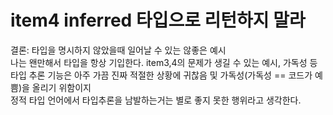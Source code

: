 # item4 inferred 타입으로 리턴하지 말라

결론: 타입을 명시하지 않았을때 일어날 수 있는 않좋은 예시  
나는 왠만해서 타입을 항상 기입한다. item3,4의 문제가 생길 수 있는 예시, 가독성 등  
타입 추론 기능은 아주 가끔 진짜 적절한 상황에 귀찮음 및 가독성(가독성 == 코드가 예쁨)을 올리기 위함이지  
정적 타입 언어에서 타입추론을 남발하는거는 별로 좋지 못한 행위라고 생각한다.  
